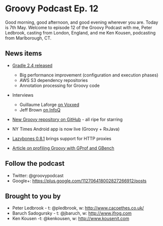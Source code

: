 # Groovy Podcast Ep. 12

Good morning, good afternoon, and good evening wherever you are. Today is 7th May. Welcome to episode 12 of the Groovy Podcast with me, Peter Ledbrook, casting from London, England, and me Ken Kousen, podcasting from Marlborough, CT.

## News items

* [Gradle 2.4 released](http://gradle.org/docs/current/release-notes)
  * Big performance improvement (configuration and execution phases)
  * AWS S3 dependency repositories
  * Annotation processing for Groovy code
  
* Interviews
  * Guillaume Laforge [on Voxxed](https://www.voxxed.com/blog/2015/04/pushing-groovy-to-the-speed-of-java-and-beyond/)
  * Jeff Brown [on InfoQ](http://www.infoq.com/news/2015/04/grails-3)

* [New Groovy repository on GitHub](https://twitter.com/sbglasius/status/591322009214160896) - all ripe for starring

* NY Times Android app is now live (Groovy + RxJava)

* [Lazybones 0.8.1](https://bintray.com/pledbrook/lazybones-templates/lazybones/0.8.1/view#release) brings support for HTTP proxies

* [Article on profiling Groovy with GProf and GBench](http://groovyalgorithms.altervista.org/groovy-profiling-with-gprof/)

## Follow the podcast

* Twitter: @groovypodcast
* Google+: https://plus.google.com/112706418002827266912/posts

## Brought to you by

* Peter Ledbrook - t: @pledbrook, w: http://www.cacoethes.co.uk/
* Baruch Sadogursky - t: @jbaruch, w: http://www.jfrog.com
* Ken Kousen -t: @kenkousen, w: http://www.kousenit.com

